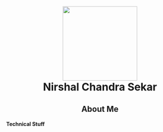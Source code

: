 <h1 align="center"> <img src="https://github.com/NirshalNiru/NirshalNiru/blob/086c421536d1b0e77569560e921c72eeac3533d3/hi.png" width = "200px">
<br>
Nirshal Chandra Sekar
</h1>

<h2 align="center"> 
About Me
</h2>


<h4> 
Technical Stuff
</h4>
